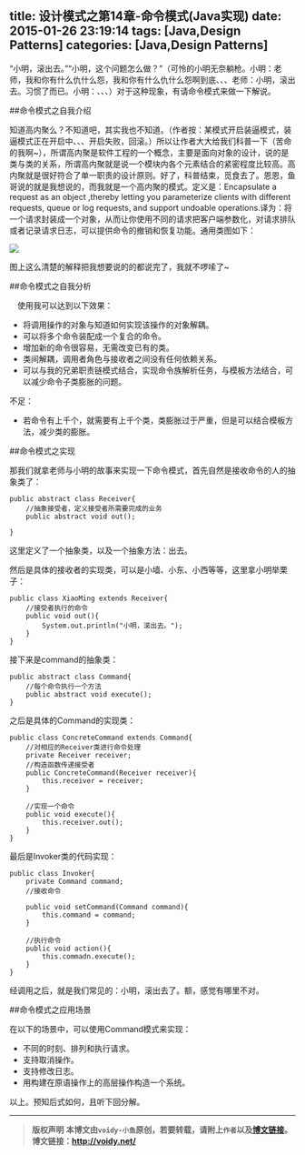 title: 设计模式之第14章-命令模式(Java实现)
date: 2015-01-26 23:19:14
tags: [Java,Design Patterns]
categories: [Java,Design Patterns]
---
“小明，滚出去。”“小明，这个问题怎么做？”（可怜的小明无奈躺枪。小明：老师，我和你有什么仇什么怨，我和你有什么仇什么怨啊到底、、、老师：小明，滚出去。习惯了而已。小明：、、、）对于这种现象，有请命令模式来做一下解说。

##命令模式之自我介绍

知道高内聚么？不知道吧，其实我也不知道。（作者按：某模式开启装逼模式，装逼模式正在开启中、、、开启失败，回滚。）所以让作者大大给我们科普一下（苦命的我啊~），所谓高内聚是软件工程的一个概念，主要是面向对象的设计，说的是类与类的关系，所谓高内聚就是说一个模块内各个元素结合的紧密程度比较高。高内聚就是很好符合了单一职责的设计原则。好了，科普结束，觅食去了。恩恩，鱼哥说的就是我想说的，而我就是一个高内聚的模式。定义是：Encapsulate a request as an object ,thereby letting you parameterize clients with different requests, queue or log requests, and support undoable operations.译为：将一个请求封装成一个对象，从而让你使用不同的请求把客户端参数化，对请求排队或者记录请求日志，可以提供命令的撤销和恢复功能。通用类图如下：

![](http://images.cnitblog.com/blog/666211/201501/251213065783499.png)

图上这么清楚的解释把我想要说的的都说完了，我就不啰嗦了~

##命令模式之自我分析

　使用我可以达到以下效果：

* 将调用操作的对象与知道如何实现该操作的对象解耦。
* 可以将多个命令装配成一个复合的命令。
* 增加新的命令很容易，无需改变已有的类。
* 类间解耦，调用者角色与接收者之间没有任何依赖关系。
* 可以与我的兄弟职责链模式结合，实现命令族解析任务，与模板方法结合，可以减少命令子类膨胀的问题。

不足：

* 若命令有上千个，就需要有上千个类，类膨胀过于严重，但是可以结合模板方法，减少类的膨胀。

##命令模式之实现

那我们就拿老师与小明的故事来实现一下命令模式，首先自然是接收命令的人的抽象类了：

	public abstract class Receiver{
	    //抽象接受者，定义接受者所需要完成的业务
	    public abstract void out();
	
	}

这里定义了一个抽象类，以及一个抽象方法：出去。

然后是具体的接收者的实现类，可以是小墙、小东、小西等等，这里拿小明举栗子：

	public class XiaoMing extends Receiver{
	    //接受者执行的命令
	    public void out(){
	        System.out.println("小明，滚出去。");
	    }
	}

接下来是command的抽象类：

	public abstract class Command{
	    //每个命令执行一个方法
	    public abstract void execute();
	}

之后是具体的Command的实现类：

	public class ConcreteCommand extends Command{
	    //对相应的Receiver类进行命令处理
	    private Receiver receiver;
	    //构造函数传递接受者
	    public ConcreteCommand(Receiver receiver){
	        this.receiver = receiver;
	    }
	
	    //实现一个命令
	    public void execute(){
	        this.receiver.out();
	    }
	}

最后是Invoker类的代码实现：

	public class Invoker{
	    private Command command;
	    //接收命令
	
	    public void setCommand(Command command){
	        this.command = command;
	    }
	
	    //执行命令
	    public void action(){
	        this.commadn.execute();
	    }
	}

经调用之后，就是我们常见的：小明，滚出去了。额，感觉有哪里不对。

##命令模式之应用场景

在以下的场景中，可以使用Command模式来实现：

* 不同的时刻、排列和执行请求。
* 支持取消操作。
* 支持修改日志。
* 用构建在原语操作上的高层操作构造一个系统。

以上。预知后式如何，且听下回分解。


---
> **版权声明**
> **本博文由`voidy-小鱼`原创，若要转载，请附上`作者`以及[博文链接](http://voidy.net)。**
> **博文链接：<http://voidy.net/>**
